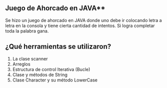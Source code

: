 ## Juego de Ahorcado en JAVA**

Se hizo un juego de ahorcado en JAVA donde uno debe ir colocando letra a letra en la consola y tiene cierta cantidad de intentos. Si logra completar toda la palabra gana.

## ¿Qué herramientas se utilizaron?
1. La clase scanner 
2. Arreglos
3. Estructura de control Iterativa (Bucle)
4. Clase y métodos de String
5. Clase Character y su método LowerCase